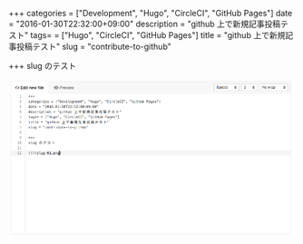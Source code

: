 +++
categories = ["Development", "Hugo", "CircleCI", "GitHub Pages"]
date = "2016-01-30T22:32:00+09:00"
description = "github 上で新規記事投稿テスト"
tags= = ["Hugo", "CircleCI", "GitHub Pages"]
title = "github 上で新規記事投稿テスト"
slug = "contribute-to-github"

+++
slug のテスト

![](slug-01.png)
